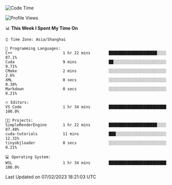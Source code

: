 <!--START_SECTION:waka-->
![Code Time](http://img.shields.io/badge/Code%20Time-623%20hrs%205%20mins-blue)

![Profile Views](http://img.shields.io/badge/Profile%20Views-2-blue)

📊 **This Week I Spent My Time On** 

```text
⌚︎ Time Zone: Asia/Shanghai

💬 Programming Languages: 
C++                      1 hr 22 mins        █████████████████████░░░░   87.1% 
Cuda                     9 mins              ██░░░░░░░░░░░░░░░░░░░░░░░   9.71% 
CMake                    2 mins              ░░░░░░░░░░░░░░░░░░░░░░░░░   2.6% 
XML                      0 secs              ░░░░░░░░░░░░░░░░░░░░░░░░░   0.38% 
Markdown                 0 secs              ░░░░░░░░░░░░░░░░░░░░░░░░░   0.21%

🔥 Editors: 
VS Code                  1 hr 34 mins        █████████████████████████   100.0%

🐱‍💻 Projects: 
SimpleRenderEngine       1 hr 22 mins        █████████████████████░░░░   87.48% 
cuda-tutorials           11 mins             ███░░░░░░░░░░░░░░░░░░░░░░   12.31% 
tinyobjloader            0 secs              ░░░░░░░░░░░░░░░░░░░░░░░░░   0.21%

💻 Operating System: 
WSL                      1 hr 34 mins        █████████████████████████   100.0%

```


 Last Updated on 07/02/2023 18:21:03 UTC
<!--END_SECTION:waka-->